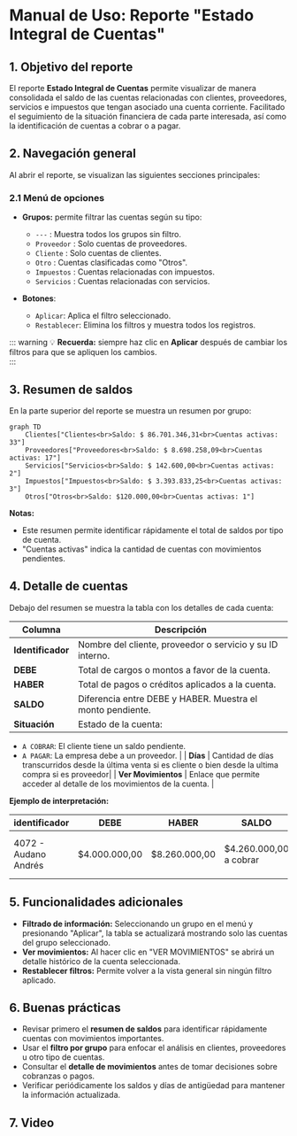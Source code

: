 # Manual de Uso: Reporte "Estado Integral de Cuentas"

## 1. Objetivo del reporte

El reporte **Estado Integral de Cuentas** permite visualizar de manera consolidada el saldo de las cuentas relacionadas con clientes, proveedores, servicios e impuestos que tengan asociado una cuenta corriente. Facilitado el seguimiento de la situación financiera de cada parte interesada, así como la identificación de cuentas a cobrar o a pagar.

## 2. Navegación general

Al abrir el reporte, se visualizan las siguientes secciones principales:

### 2.1 Menú de opciones

- **Grupos:** permite filtrar las cuentas según su tipo:

  - `---` : Muestra todos los grupos sin filtro.
  - `Proveedor` : Solo cuentas de proveedores.
  - `Cliente` : Solo cuentas de clientes.
  - `Otro` : Cuentas clasificadas como "Otros".
  - `Impuestos` : Cuentas relacionadas con impuestos.
  - `Servicios` : Cuentas relacionadas con servicios.

- **Botones**:

  - `Aplicar`: Aplica el filtro seleccionado.
  - `Restablecer`: Elimina los filtros y muestra todos los registros.

::: warning
:bulb: **Recuerda:** siempre haz clic en **Aplicar** después de cambiar los filtros para que se apliquen los cambios.  
:::

## 3. Resumen de saldos

En la parte superior del reporte se muestra un resumen por grupo:

```mermaid
graph TD
    Clientes["Clientes<br>Saldo: $ 86.701.346,31<br>Cuentas activas: 33"]
    Proveedores["Proveedores<br>Saldo: $ 8.698.258,09<br>Cuentas activas: 17"]
    Servicios["Servicios<br>Saldo: $ 142.600,00<br>Cuentas activas: 2"]
    Impuestos["Impuestos<br>Saldo: $ 3.393.833,25<br>Cuentas activas: 3"]
    Otros["Otros<br>Saldo: $120.000,00<br>Cuentas activas: 1"]
```

**Notas:**

- Este resumen permite identificar rápidamente el total de saldos por tipo de cuenta.
- "Cuentas activas" indica la cantidad de cuentas con movimientos pendientes.

## 4. Detalle de cuentas

Debajo del resumen se muestra la tabla con los detalles de cada cuenta:

| Columna           | Descripción                                                |
| ----------------- | ---------------------------------------------------------- |
| **Identificador** | Nombre del cliente, proveedor o servicio y su ID interno.  |
| **DEBE**          | Total de cargos o montos a favor de la cuenta.             |
| **HABER**         | Total de pagos o créditos aplicados a la cuenta.           |
| **SALDO**         | Diferencia entre DEBE y HABER. Muestra el monto pendiente. |
| **Situación**     | Estado de la cuenta:                                       |

- `A COBRAR`: El cliente tiene un saldo pendiente.
- `A PAGAR`: La empresa debe a un proveedor. |
  | **Días** | Cantidad de días transcurridos desde la última venta si es cliente o bien desde la ultima compra si es proveedor|
  | **Ver Movimientos** | Enlace que permite acceder al detalle de los movimientos de la cuenta. |

**Ejemplo de interpretación:**

| identificador        | DEBE          | HABER         | SALDO                  | Días                                 |
| -------------------- | ------------- | ------------- | ---------------------- | ------------------------------------ |
| 4072 - Audano Andrés | $4.000.000,00 | $8.260.000,00 | $4.260.000,00 a cobrar | 2 (desde la última venta registrada) |

## 5. Funcionalidades adicionales

- **Filtrado de información:** Seleccionando un grupo en el menú y presionando "Aplicar", la tabla se actualizará mostrando solo las cuentas del grupo seleccionado.
- **Ver movimientos:** Al hacer clic en "VER MOVIMIENTOS" se abrirá un detalle histórico de la cuenta seleccionada.
- **Restablecer filtros:** Permite volver a la vista general sin ningún filtro aplicado.

## 6. Buenas prácticas

- Revisar primero el **resumen de saldos** para identificar rápidamente cuentas con movimientos importantes.
- Usar el **filtro por grupo** para enfocar el análisis en clientes, proveedores u otro tipo de cuentas.
- Consultar el **detalle de movimientos** antes de tomar decisiones sobre cobranzas o pagos.
- Verificar periódicamente los saldos y días de antigüedad para mantener la información actualizada.

## 7. Video
